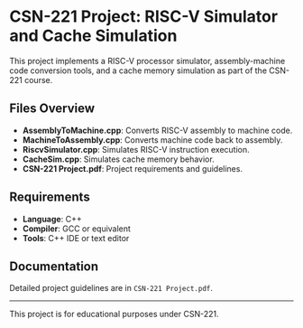 # CSN-221 Project: RISC-V Simulator and Cache Simulation

This project implements a RISC-V processor simulator, assembly-machine code conversion tools, and a cache memory simulation as part of the CSN-221 course.

## Files Overview

- **AssemblyToMachine.cpp**: Converts RISC-V assembly to machine code.
- **MachineToAssembly.cpp**: Converts machine code back to assembly.
- **RiscvSimulator.cpp**: Simulates RISC-V instruction execution.
- **CacheSim.cpp**: Simulates cache memory behavior.
- **CSN-221 Project.pdf**: Project requirements and guidelines.

## Requirements

- **Language**: C++
- **Compiler**: GCC or equivalent
- **Tools**: C++ IDE or text editor

## Documentation

Detailed project guidelines are in `CSN-221 Project.pdf`.

---

This project is for educational purposes under CSN-221.
